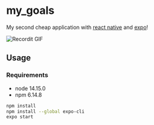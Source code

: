 # my_goals

My second cheap application with [react native](https://reactnative.dev/) and [expo](https://expo.io/)!

![Recordit GIF](https://github.com/trixky/meals_app/raw/master/demo/gif.gif)

## Usage

### Requirements

- node  14.15.0
- npm   6.14.8

``` bash
npm install
npm install --global expo-cli
expo start
```
